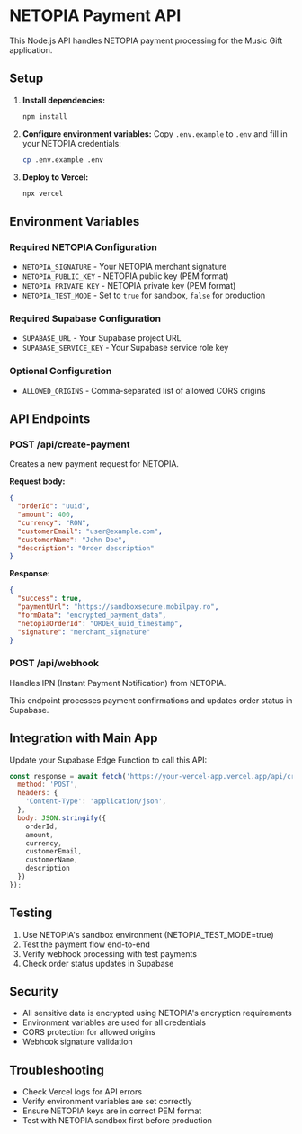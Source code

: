 
# NETOPIA Payment API

This Node.js API handles NETOPIA payment processing for the Music Gift application.

## Setup

1. **Install dependencies:**
   ```bash
   npm install
   ```

2. **Configure environment variables:**
   Copy `.env.example` to `.env` and fill in your NETOPIA credentials:
   ```bash
   cp .env.example .env
   ```

3. **Deploy to Vercel:**
   ```bash
   npx vercel
   ```

## Environment Variables

### Required NETOPIA Configuration
- `NETOPIA_SIGNATURE` - Your NETOPIA merchant signature
- `NETOPIA_PUBLIC_KEY` - NETOPIA public key (PEM format)
- `NETOPIA_PRIVATE_KEY` - NETOPIA private key (PEM format)
- `NETOPIA_TEST_MODE` - Set to `true` for sandbox, `false` for production

### Required Supabase Configuration
- `SUPABASE_URL` - Your Supabase project URL
- `SUPABASE_SERVICE_KEY` - Your Supabase service role key

### Optional Configuration
- `ALLOWED_ORIGINS` - Comma-separated list of allowed CORS origins

## API Endpoints

### POST /api/create-payment
Creates a new payment request for NETOPIA.

**Request body:**
```json
{
  "orderId": "uuid",
  "amount": 400,
  "currency": "RON",
  "customerEmail": "user@example.com",
  "customerName": "John Doe",
  "description": "Order description"
}
```

**Response:**
```json
{
  "success": true,
  "paymentUrl": "https://sandboxsecure.mobilpay.ro",
  "formData": "encrypted_payment_data",
  "netopiaOrderId": "ORDER_uuid_timestamp",
  "signature": "merchant_signature"
}
```

### POST /api/webhook
Handles IPN (Instant Payment Notification) from NETOPIA.

This endpoint processes payment confirmations and updates order status in Supabase.

## Integration with Main App

Update your Supabase Edge Function to call this API:

```javascript
const response = await fetch('https://your-vercel-app.vercel.app/api/create-payment', {
  method: 'POST',
  headers: {
    'Content-Type': 'application/json',
  },
  body: JSON.stringify({
    orderId,
    amount,
    currency,
    customerEmail,
    customerName,
    description
  })
});
```

## Testing

1. Use NETOPIA's sandbox environment (NETOPIA_TEST_MODE=true)
2. Test the payment flow end-to-end
3. Verify webhook processing with test payments
4. Check order status updates in Supabase

## Security

- All sensitive data is encrypted using NETOPIA's encryption requirements
- Environment variables are used for all credentials
- CORS protection for allowed origins
- Webhook signature validation

## Troubleshooting

- Check Vercel logs for API errors
- Verify environment variables are set correctly
- Ensure NETOPIA keys are in correct PEM format
- Test with NETOPIA sandbox first before production
